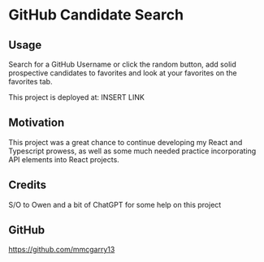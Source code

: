 # GitHub Candidate Search

## Usage 
Search for a GitHub Username or click the random button, add solid prospective candidates to favorites and look at your favorites on the favorites tab.

This project is deployed at: INSERT LINK
    
## Motivation
This project was a great chance to continue developing my React and Typescript prowess, as well as some much needed practice incorporating API elements into React projects.

## Credits
S/O to Owen and a bit of ChatGPT for some help on this project

## GitHub
https://github.com/mmcgarry13
